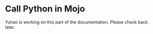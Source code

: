 # Call Python in Mojo

Yuhao is working on this part of the documentation. Please check back later.
